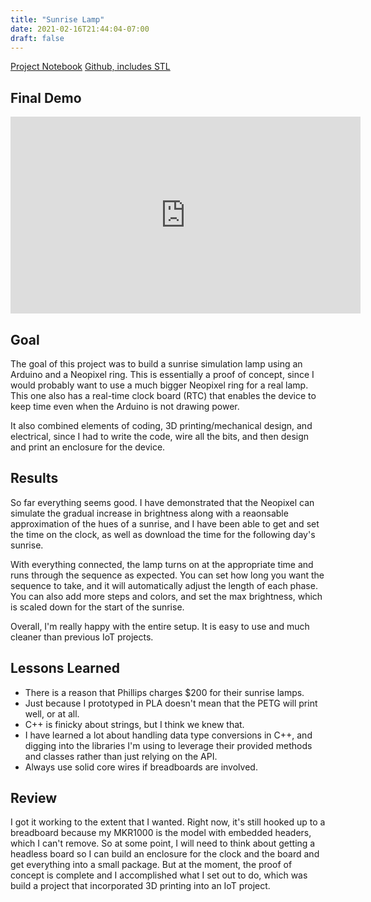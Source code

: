 ```yaml
---
title: "Sunrise Lamp"
date: 2021-02-16T21:44:04-07:00
draft: false
---
```


[Project Notebook](https://www.notion.so/misjifmaker/Sunrise-Lamp-8e684bea1ca04073b2b56d4762c15349)
[Github, includes STL](https://www.github.com/khaledallen/sunrise)

## Final Demo

<iframe width="560" height="315" src="https://www.youtube.com/embed/Pjb0wGINeB0" frameborder="0" allow="accelerometer; autoplay; clipboard-write; encrypted-media; gyroscope; picture-in-picture" allowfullscreen></iframe>

## Goal

The goal of this project was to build a sunrise simulation lamp using an Arduino and a Neopixel ring. This is essentially a proof of concept, since I would probably want to use a much bigger Neopixel ring for a real lamp. This one also has a real-time clock board (RTC) that enables the device to keep time even when the Arduino is not drawing power.

It also combined elements of coding, 3D printing/mechanical design, and electrical, since I had to write the code, wire all the bits, and then design and print an enclosure for the device.

## Results

So far everything seems good. I have demonstrated that the Neopixel can simulate the gradual increase in brightness along with a reaonsable approximation of the hues of a sunrise, and I have been able to get and set the time on the clock, as well as download the time for the following day's sunrise.

With everything connected, the lamp turns on at the appropriate time and runs through the sequence as expected. You can set how long you want the sequence to take, and it will automatically adjust the length of each phase. You can also add more steps and colors, and set the max brightness, which is scaled down for the start of the sunrise.

Overall, I'm really happy with the entire setup. It is easy to use and much cleaner than previous IoT projects.

## Lessons Learned

- There is a reason that Phillips charges $200 for their sunrise lamps.
- Just because I prototyped in PLA doesn't mean that the PETG will print well, or at all.
- C++ is finicky about strings, but I think we knew that.
- I have learned a lot about handling data type conversions in C++, and digging into the libraries I'm using to leverage their provided methods and classes rather than just relying on the API.
- Always use solid core wires if breadboards are involved.

## Review

I got it working to the extent that I wanted. Right now, it's still hooked up to a breadboard because my MKR1000 is the model with embedded headers, which I can't remove. So at some point, I will need to think about getting a headless board so I can build an enclosure for the clock and the board and get everything into a small package. But at the moment, the proof of concept is complete and I accomplished what I set out to do, which was build a project that incorporated 3D printing into an IoT project.



